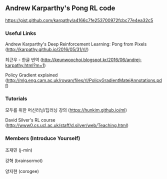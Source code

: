## Andrew Karparthy's Pong RL code
https://gist.github.com/karpathy/a4166c7fe253700972fcbc77e4ea32c5

### Useful Links
Andrew Karparthy's Deep Reinforcement Learning: Pong from Pixels (http://karpathy.github.io/2016/05/31/rl/)

최근우 - 한글 번역 (http://keunwoochoi.blogspot.kr/2016/06/andrej-karpathy.html?m=1)

Policy Gradient explained (http://mlg.eng.cam.ac.uk/rowan/files/rl/PolicyGradientMatejAnnotations.pdf)

### Tutorials
모두를 위한 머신러닝/딥러닝 강의 (https://hunkim.github.io/ml)

David Silver's RL course (http://www0.cs.ucl.ac.uk/staff/d.silver/web/Teaching.html)



### Members (Introduce Yourself)

조재민 (j-min)

강혁 (brainsormot)

양지현 (corogee)
